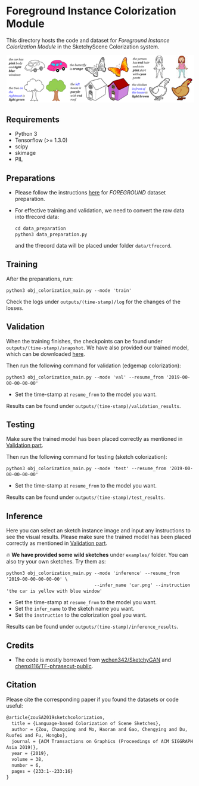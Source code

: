 # Foreground Instance Colorization Module

This directory hosts the code and dataset for *Foreground Instance Colorization Module* in the SketchyScene Colorization system.

![example](/figures/inst_color_data2.png)

## Requirements
- Python 3
- Tensorflow (>= 1.3.0)
- scipy
- skimage
- PIL


## Preparations

- Please follow the instructions [here](/Foreground_Instance_Colorization/data) for *FOREGROUND* dataset preparation.
- For effective training and validation, we need to convert the raw data into tfrecord data:
    ```
    cd data_preparation
    python3 data_preparation.py
    ```
    
    and the tfrecord data will be placed under folder `data/tfrecord`.


## Training

After the preparations, run:
```
python3 obj_colorization_main.py --mode 'train'
```

Check the logs under `outputs/(time-stamp)/log` for the changes of the losses.


## Validation

When the training finishes, the checkpoints can be found under `outputs/(time-stamp)/snapshot`. We have also provided our trained model, which can be downloaded [here](https://drive.google.com/drive/folders/1wGU3vln9Nc_Z2NV2F5nyt_2NbqDsvuRO?usp=sharing).

Then run the following command for validation (edgemap colorization):

```
python3 obj_colorization_main.py --mode 'val' --resume_from '2019-00-00-00-00-00'
```
  - Set the time-stamp at `resume_from` to the model you want.

Results can be found under `outputs/(time-stamp)/validation_results`.


## Testing

Make sure the trained model has been placed correctly as mentioned in [Validation part](#validation).

Then run the following command for testing (sketch colorization):

```
python3 obj_colorization_main.py --mode 'test' --resume_from '2019-00-00-00-00-00'
```
  - Set the time-stamp at `resume_from` to the model you want.

Results can be found under `outputs/(time-stamp)/test_results`.


## Inference

Here you can select an sketch instance image and input any instructions to see the visual results. Please make sure the trained model has been placed correctly as mentioned in [Validation part](#validation).

:fire: **We have provided some wild sketches** under `examples/` folder. You can also try your own sketches. Try them as:

```
python3 obj_colorization_main.py --mode 'inference' --resume_from '2019-00-00-00-00-00' \
                                 --infer_name 'car.png' --instruction 'the car is yellow with blue window'
```
  - Set the time-stamp at `resume_from` to the model you want.
  - Set the `infer_name` to the sketch name you want.
  - Set the `instruction` to the colorization goal you want.

Results can be found under `outputs/(time-stamp)/inference_results`.


## Credits

- The code is mostly borrowed from [wchen342/SketchyGAN](https://github.com/wchen342/SketchyGAN) and [chenxi116/TF-phrasecut-public](https://github.com/chenxi116/TF-phrasecut-public).


## Citation

Please cite the corresponding paper if you found the datasets or code useful:

```
@article{zouSA2019sketchcolorization,
  title = {Language-based Colorization of Scene Sketches},
  author = {Zou, Changqing and Mo, Haoran and Gao, Chengying and Du, Ruofei and Fu, Hongbo},
  journal = {ACM Transactions on Graphics (Proceedings of ACM SIGGRAPH Asia 2019)},
  year = {2019},
  volume = 38,
  number = 6,
  pages = {233:1--233:16}
}
```
